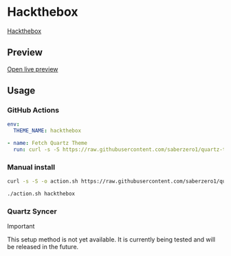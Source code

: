 # Hackthebox

[Hackthebox](https://github.com/golam71)

## Preview

[Open live preview](https://quartz-themes.github.io/hackthebox/)

## Usage

### GitHub Actions

```yaml
env:
  THEME_NAME: hackthebox
```

```yaml
- name: Fetch Quartz Theme
  run: curl -s -S https://raw.githubusercontent.com/saberzero1/quartz-themes/master/action.sh | bash -s -- $THEME_NAME
```

### Manual install

```bash
curl -s -S -o action.sh https://raw.githubusercontent.com/saberzero1/quartz-themes/master/action.sh

./action.sh hackthebox
```

### Quartz Syncer

> [!IMPORTANT]
> This setup method is not yet available. It is currently being tested and will be released in the future.
